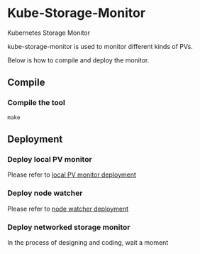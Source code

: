 # Kube-Storage-Monitor
Kubernetes Storage Monitor

kube-storage-monitor is used to monitor different kinds of PVs.

Below is how to compile and deploy the monitor.

## Compile

### Compile the tool
``` console
make
```

## Deployment

### Deploy local PV monitor

Please refer to [ local PV monitor deployment ](https://github.com/caicloud/kube-storage-monitor/tree/master/build/kube_storage_monitor/local_monitor)

### Deploy node watcher

Please refer to [ node watcher deployment ](https://github.com/caicloud/kube-storage-monitor/tree/master/build/kube_storage_monitor/node-watcher)

### Deploy networked storage monitor

In the process of designing and coding, wait a moment
